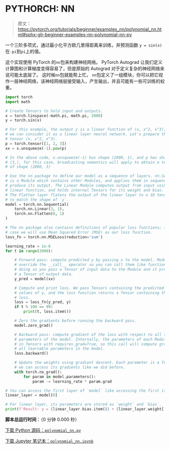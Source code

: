 # PYTHORCH: NN

> 原文：<https://pytorch.org/tutorials/beginner/examples_nn/polynomial_nn.html#sphx-glr-beginner-examples-nn-polynomial-nn-py>

一个三阶多项式，通过最小化平方欧几里得距离来训练，并预测函数 `y = sin(x)` 在`-pi`到`pi`上的值。

这个实现使用 PyTorch 的`nn`包来构建神经网络。
PyTorch Autograd 让我们定义计算图和计算梯度变得容易了，但是原始的 Autograd 对于定义复杂的神经网络来说可能太底层了。
这时候`nn`包就能帮上忙。
`nn`包定义了一组模块，你可以把它视作一层神经网络，该神经网络层接受输入，产生输出，并且可能有一些可训练的权重。

```python
import torch
import math

# Create Tensors to hold input and outputs.
x = torch.linspace(-math.pi, math.pi, 2000)
y = torch.sin(x)

# For this example, the output y is a linear function of (x, x^2, x^3), so
# we can consider it as a linear layer neural network. Let's prepare the
# tensor (x, x^2, x^3).
p = torch.tensor([1, 2, 3])
xx = x.unsqueeze(-1).pow(p)

# In the above code, x.unsqueeze(-1) has shape (2000, 1), and p has shape
# (3,), for this case, broadcasting semantics will apply to obtain a tensor
# of shape (2000, 3)

# Use the nn package to define our model as a sequence of layers. nn.Sequential
# is a Module which contains other Modules, and applies them in sequence to
# produce its output. The Linear Module computes output from input using a
# linear function, and holds internal Tensors for its weight and bias.
# The Flatten layer flatens the output of the linear layer to a 1D tensor,
# to match the shape of `y`.
model = torch.nn.Sequential(
    torch.nn.Linear(3, 1),
    torch.nn.Flatten(0, 1)
)

# The nn package also contains definitions of popular loss functions; in this
# case we will use Mean Squared Error (MSE) as our loss function.
loss_fn = torch.nn.MSELoss(reduction='sum')

learning_rate = 1e-6
for t in range(2000):

    # Forward pass: compute predicted y by passing x to the model. Module objects
    # override the __call__ operator so you can call them like functions. When
    # doing so you pass a Tensor of input data to the Module and it produces
    # a Tensor of output data.
    y_pred = model(xx)

    # Compute and print loss. We pass Tensors containing the predicted and true
    # values of y, and the loss function returns a Tensor containing the
    # loss.
    loss = loss_fn(y_pred, y)
    if t % 100 == 99:
        print(t, loss.item())

    # Zero the gradients before running the backward pass.
    model.zero_grad()

    # Backward pass: compute gradient of the loss with respect to all the learnable
    # parameters of the model. Internally, the parameters of each Module are stored
    # in Tensors with requires_grad=True, so this call will compute gradients for
    # all learnable parameters in the model.
    loss.backward()

    # Update the weights using gradient descent. Each parameter is a Tensor, so
    # we can access its gradients like we did before.
    with torch.no_grad():
        for param in model.parameters():
            param -= learning_rate * param.grad

# You can access the first layer of `model` like accessing the first item of a list
linear_layer = model[0]

# For linear layer, its parameters are stored as `weight` and `bias`.
print(f'Result: y = {linear_layer.bias.item()} + {linear_layer.weight[:, 0].item()} x + {linear_layer.weight[:, 1].item()} x^2 + {linear_layer.weight[:, 2].item()} x^3')

```

**脚本总运行时间**：（0 分钟 0.000 秒）

[下载 Python 源码：`polynomial_nn.py`](https://pytorch.org/tutorials/_downloads/b4767df4367deade63dc8a0d3712c1d4/polynomial_nn.py)

[下载 Jupyter 笔记本：`polynomial_nn.ipynb`](https://pytorch.org/tutorials/_downloads/7bc167d8b8308ae65a717d7461d838fa/polynomial_nn.ipynb)